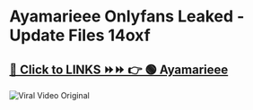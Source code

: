 
 # Ayamarieee Onlyfans Leaked - Update Files 14oxf

## <h2><a href="https://clipsfans.com/Ayamarieee&ref=git">🔗 Click to LINKS ⏩⏩ 👉 🟢 Ayamarieee </a></h2>

<a href="https://clipsfans.com/Ayamarieee&ref=git" rel="nofollow" data-target="animated-image.originalLink"><img src="https://i.ibb.co.com/xMMVF88/686577567.gif" alt="Viral Video Original" style="max-width: 100%; display: inline-block;" data-target="animated-image.originalImage"></a>

